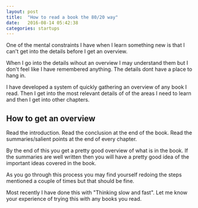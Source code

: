 ```yaml
---
layout: post
title:  "How to read a book the 80/20 way"
date:   2016-08-14 05:42:38
categories: startups
---
```



One of the mental constraints I have when I learn something new is that I can't
get into the details before I get an overview.

When I go into the details wihout an overview I may understand them but I don't
feel like I have remembered anything. The details dont have a place to hang in.

I have developed a system of quickly gathering an overview of any book I read.
Then I get into the most relevant details of of the areas I need to learn and
then I get into other chapters.

## How to get an overview
Read the introduction.
Read the conclusion at the end of the book.
Read the summaries/salient points at the end of every chapter.

By the end of this you get a pretty good overview of what is in the book. If
the summaries are well written then you will have a pretty good idea of the
important ideas covered in the book.

As you go through this process you may find yourself redoing the steps mentioned
a couple of times but that should be fine.

Most recently I have done this with "Thinking slow and fast". Let me know
your experience of trying this with any books you read.
